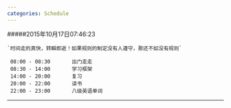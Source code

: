 ```yaml
---
categories: Schedule
---
```


#####2015年10月17日07:46:23

	`时间走的真快，转瞬即逝！如果规则的制定没有人遵守，那还不如没有规则`

	 08:00 - 08:30 		 出门走走		  		
	 08:30 - 14:00 		 学习框架		  		
	 14:00 - 20:00 		 复习			  		
	 20:00 - 22:00 		 读书			  		
	 22:00 - 23:00 		 八级英语单词	  		


- - - -



